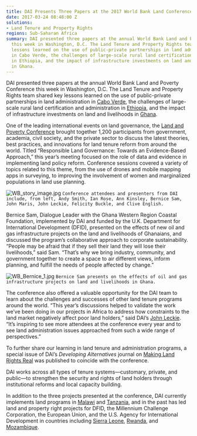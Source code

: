 ```yaml
---
title: DAI Presents Three Papers at the 2017 World Bank Land Conference
date: 2017-03-24 08:48:00 Z
solutions:
- Land Tenure and Property Rights
regions: Sub-Saharan Africa
summary: DAI presented three papers at the annual World Bank Land and Poverty Conference
  this week in Washington, D.C. The Land Tenure and Property Rights team shared key
  lessons learned on the use of public-private partnerships in land administration
  in Cabo Verde, the challenges of large-scale rural land certification and administration
  in Ethiopia, and the impact of infrastructure investments on land and livelihoods
  in Ghana.
---
```


DAI presented three papers at the annual World Bank Land and Poverty Conference this week in Washington, D.C. The Land Tenure and Property Rights team shared key lessons learned on the use of public-private partnerships in land administration in [Cabo Verde](https://www.dai.com/our-work/projects/cape-verde-preparation-comprehensive-field-operations-manual-and-completing), the challenges of large-scale rural land certification and administration in [Ethiopia](https://www.dai.com/our-work/projects/ethiopia-land-investment-transformation-lift), and the impact of infrastructure investments on land and livelihoods in [Ghana](https://www.dai.com/our-work/projects/ghana-western-coastal-region-foundation-wcrf).

One of the leading international events on land governance, the [Land and Poverty Conference](http://www.worldbank.org/en/events/2016/08/22/land-and-poverty-conference-2017-responsible-land-governance-towards-an-evidence-based-approach) brought together 1,200 participants from government, academia, civil society, and the private sector to discuss the latest theories, best practices, and innovations for land tenure reform from around the world. Titled “Responsible Land Governance: Towards an Evidence-Based Approach,” this year’s meeting focused on the role of data and evidence in implementing land policy reform. Conference sessions covered a variety of topics related to this theme, from the use of drones and mobile mapping apps in surveying, to improving the involvement of women and marginalized populations in land use planning.

![WB_story_image.jpg](/uploads/WB_story_image.jpg)
`Conference attendees and presenters from DAI include, from left, Andy Smith, Ian Rose, Ann Kinsley, Bernice Sam, John Maris, John Leckie, Felicity Buckle, and Clive English.`

Bernice Sam, Dialogue Leader with the Ghana Western Region Coastal Foundation, implemented by DAI and funded by the U.K. Department for International Development (DFID), presented on the effects of new oil and gas infrastructure projects on the land and livelihoods of Ghanaians, and discussed the program’s collaborative approach to corporate sustainability. “People may be afraid that if they sell their land they will lose their livelihoods,” said Sam. “That’s why we bring industry, community, and government together to create a space to air different views, inform planning, and fulfill the needs of people affected by change.”

![WB_Bernice_1.jpg](/uploads/WB_Bernice_1.jpg)
`Bernice Sam presents on the effects of oil and gas infrastructure projects on land and livelihoods in Ghana.`

The conference also offered a valuable opportunity for the DAI team to learn about the challenges and successes of other land tenure programs around the world. “This year’s discussions helped to validate the work we’ve been doing in our projects in Africa to address how constraints to the land market negatively affect poor land holders,” said DAI’s [John Leckie](https://www.dai.com/who-we-are/our-team/john-leckie). “It’s inspiring to see more attendees at the conference every year and to see land administration issues approached from such a wide range of perspectives.”

To further share our learning in land tenure and administration programs, a special issue of DAI’s *Developing Alternatives* journal on [Making Land Rights Real](http://dai-global-developments.com/developing-alternatives/land-rights/) was published to coincide with the conference.

DAI works across all types of tenure systems—customary, private, and public—to strengthen the security and rights of land holders through institutional reforms and local capacity building.

In addition to the three projects presented at the conference, DAI currently implements land programs in [Malawi](https://www.dai.com/our-work/projects/malawi-technical-cooperation-to-strengthen-national-capacity-in-implementing-land-policies-and-laws-efficiently-and-effectively-land-governance) and [Tanzania](https://www.dai.com/our-work/projects/tanzania-feed-future-tanzania-land-tenure-assistance-lta), and in the past has led land and property right projects for DFID, the Millennium Challenge Corporation, the European Union, and the U.S. Agency for International Development in countries including [Sierra Leone](http://dai-global-developments.com/articles/enhancing-women-and-girls-land-rights-in-rural-sierra-leone/), [Rwanda](http://dai-global-developments.com/articles/delivering-large-scale-land-certification-programmes-lessons-from-rwanda/), and[ Mozambique](https://www.dai.com/our-work/projects/mozambique-consultancy-and-technical-assistance-mca-mozambique-land-component).